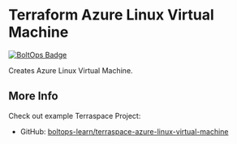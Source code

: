 # Terraform Azure Linux Virtual Machine

[![BoltOps Badge](https://img.boltops.com/boltops/badges/boltops-badge.png)](https://www.boltops.com)

Creates Azure Linux Virtual Machine.

## More Info

Check out example Terraspace Project:

* GitHub: [boltops-learn/terraspace-azure-linux-virtual-machine](https://github.com/boltops-learn/terraspace-azure-linux-virtual-machine)
